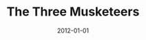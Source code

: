 ---
title: "The Three Musketeers"
bookAuthor: "Alexandre Dumas"
layout: book
format: "book"
recommended: "true"
date: "2012-01-01"
tag: book
projects: false
books: true
hidden: false
category: book
amazonLink: "http://amzn.to/2vcVbLB"
---